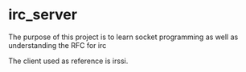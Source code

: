 # irc_server
The purpose of this project is to learn socket programming as well as understanding the RFC for irc

The client used as reference is irssi. 
